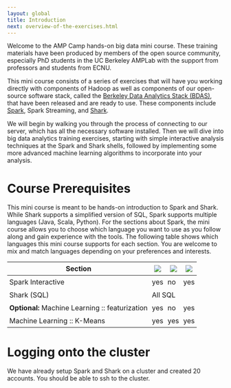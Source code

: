 ```yaml
---
layout: global
title: Introduction
next: overview-of-the-exercises.html
---
```


Welcome to the AMP Camp hands-on big data mini course. These training materials have been produced by members of the open source community, especially PhD students in the UC Berkeley AMPLab with the support from professors and students from ECNU.

This mini course consists of a series of exercises that will have you working directly with components of Hadoop as well as components of our open-source software stack, called the <a href="https://amplab.cs.berkeley.edu/bdas/">Berkeley Data Analytics Stack (BDAS)</a>, that have been released and are ready to use.
These components include [Spark](http://spark-project.org), Spark Streaming, and [Shark](http://shark.cs.berkeley.edu).

We will begin by walking you through the process of connecting to our server, which has all the necessary software installed. Then we will dive into big data analytics training exercises, starting with simple interactive analysis techniques at the Spark and Shark shells, followed by implementing some more advanced machine learning algorithms to incorporate into your analysis.

# Course Prerequisites
This mini course is meant to be hands-on introduction to Spark and Shark. While Shark supports a simplified version of SQL, Spark supports multiple languages (Java, Scala, Python). For the sections about Spark, the mini course allows you to choose which language you want to use as you follow along and gain experience with the tools. The following table shows which languages this mini course supports for each section. You are welcome to mix and match languages depending on your preferences and interests.

<center>
<style type="text/css">
table td, table th {
  padding: 5px;
}
</style>
<table class="bordered">
<thead>
<tr>
  <th>Section</th>
    <th><img src="img/scala-sm.png"/></th>
    <th><img src="img/java-sm.png"/></th>
    <th><img src="img/python-sm.png"/>
  </th>
</tr>
</thead><tbody>
<tr>
  <td>Spark Interactive</td>
  <td class="yes">yes</td>
  <td class="no">no</td>
  <td class="yes">yes</td>
</tr><tr>
  <td>Shark (SQL)</td>
  <td colspan="3" class="yes">All SQL</td>
</tr><tr>
  <td class="dimmed"><b>Optional:</b> Machine Learning :: featurization</td>
  <td class="dimmed yes">yes</td>
  <td class="dimmed no">no</td>
  <td class="dimmed yes">yes</td>
</tr><tr>
  <td>Machine Learning :: K-Means</td>
  <td class="yes">yes</td>
  <td class="yes">yes</td>
  <td class="yes">yes</td>
</tr>
</tbody>
</table>
</center>

# Logging onto the cluster

We have already setup Spark and Shark on a cluster and created 20 accounts. You should be able to ssh to the cluster.


